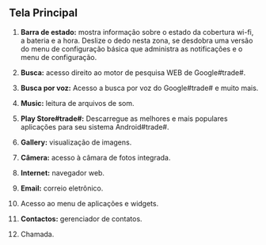 ## Tela Principal

1. **Barra de estado:** mostra informação sobre o estado da cobertura wi-fi, a bateria e a hora.  Deslize o dedo nesta zona, se desdobra uma versão do menu de configuração básica que administra as notificações e o menu de configuração.

2. **Busca:** acesso direito ao motor de pesquisa WEB de Google#trade#.

3. **Busca por voz:** Acesso a busca por voz do Google#trade# e muito mais.

4. **Music:** leitura de arquivos de som.

5. **Play Store#trade#:** Descarregue as melhores e mais populares aplicações para seu sistema Android#trade#. 

6. **Gallery:** visualização de imagens. 

7. **Câmera:** acesso à câmara de fotos integrada. 

8. **Internet:** navegador web.

9. **Email:** correio eletrônico.

10. Acesso ao menu de aplicações e widgets.

11. **Contactos:** gerenciador de contatos. 

12. Chamada.

